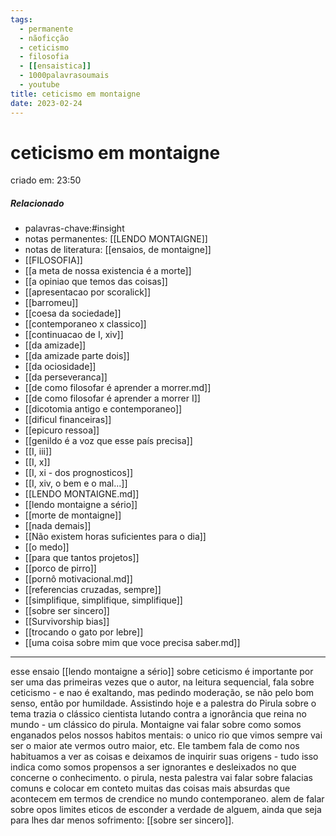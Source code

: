 ```yaml
---
tags:
  - permanente
  - nãoficção
  - ceticismo
  - filosofia
  - [[ensaistica]]
  - 1000palavrasoumais
  - youtube
title: ceticismo em montaigne
date: 2023-02-24
---
```


# ceticismo em montaigne

criado em: 23:50

##### Relacionado

- palavras-chave:#insight 
- notas permanentes: [[LENDO MONTAIGNE]]
- notas de literatura: [[ensaios, de montaigne]] 
- [[FILOSOFIA]] 
- [[a meta de nossa existencia é a morte]]
- [[a opiniao que temos das coisas]]
- [[apresentacao por scoralick]]
- [[barromeu]]
- [[coesa da sociedade]]
- [[contemporaneo x classico]]
- [[continuacao de I, xiv]]
- [[da amizade]]
- [[da amizade parte dois]]
- [[da ociosidade]]
- [[da perseveranca]]
- [[de como filosofar é aprender a morrer.md]]
- [[de como filosofar é aprender a morrer I]]
- [[dicotomia antigo e contemporaneo]]
- [[dificul financeiras]]
- [[epicuro ressoa]]
- [[genildo é a voz que esse país precisa]]
- [[I, iii]]
- [[I, x]]
- [[I, xi - dos prognosticos]]
- [[I, xiv, o bem e o mal...]]
- [[LENDO MONTAIGNE.md]]
- [[lendo montaigne a sério]]
- [[morte de montaigne]]
- [[nada demais]]
- [[Não existem horas suficientes para o dia]]
- [[o medo]]
- [[para que tantos projetos]]
- [[porco de pirro]]
- [[pornô motivacional.md]]
- [[referencias cruzadas, sempre]]
- [[simplifique, simplifique, simplifique]]
- [[sobre ser sincero]]
- [[Survivorship bias]]
- [[trocando o gato por lebre]]
- [[uma coisa sobre mim que voce precisa saber.md]]

---

esse ensaio [[lendo montaigne a sério]] sobre ceticismo é importante por ser uma das primeiras vezes que o autor, na leitura sequencial, fala sobre ceticismo - e nao é exaltando, mas pedindo moderação, se não pelo bom senso, então por humildade. Assistindo hoje e a palestra do Pirula sobre o tema trazia o clássico cientista lutando contra a ignorância que reina no mundo - um clássico do pirula. Montaigne vai falar sobre como somos enganados pelos nossos habitos mentais: o unico rio que vimos sempre vai ser o maior ate vermos outro maior, etc. Ele tambem fala de como nos habituamos a ver as coisas e deixamos de inquirir suas origens - tudo isso indica como somos propensos a ser ignorantes e desleixados no que concerne o conhecimento. o pirula, nesta palestra vai falar sobre falacias comuns e colocar em conteto muitas das coisas mais absurdas que acontecem em termos de crendice no mundo contemporaneo. alem de falar sobre opos limites eticos de esconder a verdade de alguem, ainda que seja para lhes dar menos sofrimento: [[sobre ser sincero]].
